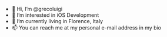 - 👋 Hi, I’m @grecoluigi
- 👀 I’m interested in iOS Development
- 🏡 I’m currently living in Florence, Italy
- 📫 You can reach me at my personal e-mail address in my bio
